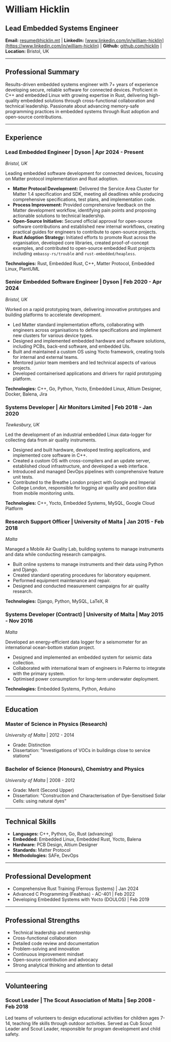 # William Hicklin

## Lead Embedded Systems Engineer

**Email:** [resume@hicklin.mt](mailto:resume@hicklin.mt) | **LinkedIn:** [www.linkedin.com/in/william-hicklin](https://www.linkedin.com/in/william-hicklin) | **Github:** [github.com/hicklin](https://github.com/hicklin) | **Location:** Bristol, UK

---

## Professional Summary

Results-driven embedded systems engineer with 7+ years of experience developing secure, reliable software for connected devices. Proficient in C++ and embedded Linux with growing expertise in Rust, delivering high-quality embedded solutions through cross-functional collaboration and technical leadership. Passionate about advancing memory-safe programming practices in embedded systems through Rust adoption and open-source contributions. 

---

## Experience

### **Lead Embedded Engineer** | Dyson | Apr 2024 - Present

_Bristol, UK_

Leading embedded software development for connected devices, focusing on Matter protocol implementation and Rust adoption.

- **Matter Protocol Development:** Delivered the Service Area Cluster for Matter 1.4 specification and SDK, meeting all deadlines while producing comprehensive specifications, test plans, and implementation code.
- **Process Improvement:** Provided comprehensive feedback on the Matter development workflow, identifying pain points and proposing actionable solutions to technical leadership.
- **Open-Source Initiative:** Secured official approval for open-source software contributions and established new internal workflows, creating practical guides for engineers to contribute to open-source projects.
- **Rust Adoption Strategy:** Initiated efforts to promote Rust across the organisation, developed core libraries, created proof-of-concept examples, and contributed to open-source embedded Rust projects including `embassy-rs/trouble` and `rust-embedded/heapless`.

**Technologies:** Rust, Embedded Rust, C++, Matter Protocol, Embedded Linux, PlantUML

### **Senior Embedded Software Engineer** | Dyson | Feb 2020 - Apr 2024

_Bristol, UK_

Worked on a rapid prototyping team, delivering innovative prototypes and building platforms to accelerate development.

- Led Matter standard implementation efforts, collaborating with engineers across organisations to define specifications and implement new clusters for various device types.
- Designed and implemented embedded hardware and software solutions, including PCBs, back-end software, and embedded UIs.
- Built and maintained a custom OS using Yocto framework, creating tools for internal and external teams.
- Mentored junior team members and led technical aspects of various projects.
- Developed containerised applications and drivers for rapid prototyping platform.

**Technologies:** C++, Go, Python, Yocto, Embedded Linux, Altium Designer, Docker, Balena, Jira

### **Systems Developer** | Air Monitors Limited | Feb 2018 - Jan 2020

_Tewkesbury, UK_

Led the development of an industrial embedded Linux data-logger for collecting data from air quality instruments.

- Designed and built hardware, developed testing applications, and implemented core software in C++.
- Created a custom OS with cross-compilers and an update server, established cloud infrastructure, and developed a web interface.
- Introduced and managed DevOps pipelines with comprehensive feature unit tests.
- Contributed to the Breathe London project with Google and Imperial College London, responsible for logging air quality and position data from mobile monitoring units.

**Technologies:** C++, Yocto, Embedded Systems, MySQL, Google Cloud Platform

### **Research Support Officer** | University of Malta | Jan 2015 - Feb 2018

_Malta_

Managed a Mobile Air Quality Lab, building systems to manage instruments and data while conducting research campaigns.

- Built online systems to manage instruments and their data using Python and Django.
- Created standard operating procedures for laboratory equipment.
- Performed equipment maintenance and repair.
- Designed and conducted measurement campaigns for air quality research.

**Technologies:** Django, Python, MySQL, LaTeX, R

### **Systems Developer (Contract)** | University of Malta | May 2015 - Nov 2016

_Malta_

Developed an energy-efficient data logger for a seismometer for an international ocean-bottom station project.

- Designed and implemented an embedded system for seismic data collection.
- Collaborated with international team of engineers in Palermo to integrate with the primary system.
- Optimised power consumption for long-term underwater deployment.

**Technologies:** Embedded Systems, Python, Arduino

---

## Education

### **Master of Science in Physics (Research)**

_University of Malta_ | 2012 - 2014

- Grade: Distinction
- Dissertation: "Investigations of VOCs in buildings close to service stations"

### **Bachelor of Science (Honours), Chemistry and Physics**

_University of Malta_ | 2008 - 2012

- Grade: Merit (Second Upper)
- Dissertation: "Construction and Characterisation of Dye-Sensitised Solar Cells: using natural dyes"

---

## Technical Skills

- **Languages:** C++, Python, Go, Rust (advancing)
- **Embedded:** Embedded Linux, Embedded Rust, Yocto, Balena
- **Hardware:** PCB Design, Altium Designer
- **Standards:** Matter Protocol
- **Methodologies:** SAFe, DevOps

---

## Professional Development

- Comprehensive Rust Training (Ferrous Systems) | Jan 2024
- Advanced C Programming (Feabhas) - AC-401 | Feb 2022
- Developing Embedded Systems with Yocto (DOULOS) | Feb 2019

---

## Professional Strengths

- Technical leadership and mentorship
- Cross-functional collaboration
- Detailed code review and documentation
- Problem-solving and innovation
- Continuous improvement mindset
- Open-source contribution and advocacy
- Strong analytical thinking and attention to detail

---

## Volunteering

### **Scout Leader** | The Scout Association of Malta | Sep 2008 - Feb 2018

Led teams of volunteers to design educational activities for children ages 7-14, teaching life skills through outdoor activities. Served as Cub Scout Leader and Scout Leader, responsible for program development and child safety.
